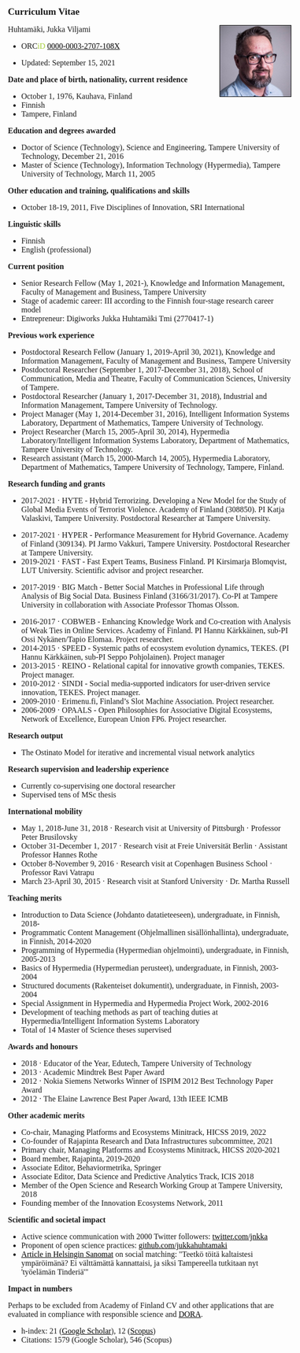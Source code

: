 <!--
---
geometry: margin=2cm
---	
-->

<style type="text/css">
	@page {
	
		size: A4;
	  margin: 20mm;   /* play with these two to set it to your liking */
	}
	
 	body { 
 		// margin: 0; 
		font-size: 12pt;
		font-family: Times New Roman, serif;
	}
	
	h2 {
		font-size: 120%;
		// margin: 1;
	}
	li {
		// font-size: 9pt;
	}
	a {
		color: black;
	}


	p {
	  // padding: 0;
	  // margin: 0;
	  // line-height: 60%;
	}
</style>

<!-- You may have to export to PDF to get rid of the huge marginal at the top of page #1. --> 

## Curriculum Vitae ##

<div style="float: right; border: 1px solid black;  width: 25%"><img align="right" src="jukkahuhtamaki-picture-by-jonne-renvall.jpg"/></div>

<!--**Full name and date**
-->

Huhtamäki, Jukka Viljami

* ORC<span style="color: #a6ce39">iD</span> [0000-0003-2707-108X](https://orcid.org/0000-0003-2707-108X)
<!--* Male -->
* Updated: September 15, 2021

**Date and place of birth, nationality, current residence**

* October 1, 1976, Kauhava, Finland
* Finnish
* Tampere, Finland

**Education and degrees awarded**

* Doctor of Science (Technology), Science and Engineering, Tampere University of Technology, December 21, 2016
* Master of Science (Technology), Information Technology (Hypermedia), Tampere University of Technology, March 11, 2005


**Other education and training, qualifications and skills**

* October 18-19, 2011, Five Disciplines of Innovation, SRI International

<!-- other studies aiming at a degree, qualifications or supplementary education and training: name of educational or training programme, extent of education and training, organiser, start and completion (estimated) date of education or training
other skills -->

**Linguistic skills**

* Finnish
* English (professional)

**Current position**

* Senior Research Fellow (May 1, 2021-), Knowledge and Information Management, Faculty of Management and Business, Tampere University
* Stage of academic career: III according to the Finnish four-stage research career model
* Entrepreneur: Digiworks Jukka Huhtamäki Tmi (2770417-1)
<!-- https://tietopalvelu.ytj.fi/yritystiedot.aspx?yavain=2632417&tarkiste=DA9769530B0B837779FF656156191C04D5DE41F1 -->

**Previous work experience**

* Postdoctoral Research Fellow (January 1, 2019-April 30, 2021), Knowledge and Information Management, Faculty of Management and Business, Tampere University
* Postdoctoral Researcher (September 1, 2017-December 31, 2018), School of Communication, Media and Theatre, Faculty of Communication Sciences, University of Tampere.
* Postdoctoral Researcher (January 1, 2017-December 31, 2018), Industrial and Information Management, Tampere University of Technology.
* Project Manager (May 1, 2014-December 31, 2016), Intelligent Information Systems Laboratory, Department of Mathematics, Tampere University of Technology.
* Project Researcher (March 15, 2005-April 30, 2014), Hypermedia Laboratory/Intelligent Information Systems Laboratory, Department of Mathematics, Tampere University of Technology.
* Research assistant (March 15, 2000-March 14, 2005), Hypermedia Laboratory, Department of Mathematics, Tampere University of Technology, Tampere, Finland.

**Research funding and grants** 

<!--
Hyper: 1.9.2017–31.8.2021
-->
* 2017-2021 · HYTE - Hybrid Terrorizing. Developing a New Model for the Study of Global Media Events of Terrorist Violence. Academy of Finland (308850). PI Katja Valaskivi, Tampere University. Postdoctoral Researcher at Tampere University.
<!-- 01.09.2017 - 31.08.2021 -->
<!-- 480 000 EUR -->
* 2017-2021 · HYPER - Performance Measurement for Hybrid Governance. Academy of Finland (309134). PI Jarmo Vakkuri, Tampere University. Postdoctoral Researcher at Tampere University.
* 2019-2021 · FAST - Fast Expert Teams, Business Finland. PI Kirsimarja Blomqvist, LUT University. Scientific advisor and project researcher.
<!-- 1.9.2017-30.11.2019 -->
<!--  300 000 EUR -->
* 2017-2019 · BIG Match - Better Social Matches in Professional Life through Analysis of Big Social Data. Business Finland (3166/31/2017). Co-PI at Tampere University in collaboration with Associate Professor Thomas Olsson.
<!-- 01.09.2017 - 31.08.2021 -->
<!-- 309 180 EUR -->
* 2016-2017 · COBWEB - Enhancing Knowledge Work and Co-creation with Analysis of Weak Ties in Online Services. Academy of Finland. PI Hannu Kärkkäinen, sub-PI Ossi Nykänen/Tapio Elomaa. Project researcher.
* 2014-2015 · SPEED - Systemic paths of ecosystem evolution dynamics, TEKES. (PI Hannu Kärkkäinen, sub-PI Seppo Pohjolainen). Project manager
* 2013-2015 · REINO - Relational capital for innovative growth companies, TEKES. Project manager.
* 2010-2012 · SINDI - Social media-supported indicators for user-driven service innovation, TEKES. Project manager.
* 2009-2010 · Erimenu.fi, Finland’s Slot Machine Association. Project researcher.
*	2006-2009 · OPAALS - Open Philosophies for Associative Digital Ecosystems, Network of Excellence, European Union FP6. Project researcher.

**Research output**
<!--
* Methods, software, infrastructures, materials, guides and tools developed
* Patents and inventions
* Most significant artistic works and processes
--> 

* The Ostinato Model for iterative and incremental visual network analytics


**Research supervision and leadership experience**

* Currently co-supervising one doctoral researcher
* Supervised tens of MSc thesis

**International mobility**

* May 1, 2018-June 31, 2018 · Research visit at University of Pittsburgh · Professor Peter Brusilovsky
* October 31-December 1, 2017 · Research visit at Freie Universität Berlin · Assistant Professor Hannes Rothe
* October 8-November 9, 2016 · Research visit at Copenhagen Business School · Professor Ravi Vatrapu
* March 23-April 30, 2015 · Research visit at Stanford University · Dr. Martha Russell

**Teaching merits**

* Introduction to Data Science (Johdanto datatieteeseen), undergraduate, in Finnish, 2018-
* Programmatic Content Management (Ohjelmallinen sisällönhallinta), undergraduate, in Finnish, 2014-2020
* Programming of Hypermedia (Hypermedian ohjelmointi), undergraduate, in Finnish, 2005-2013
* Basics of Hypermedia (Hypermedian perusteet), undergraduate, in Finnish, 2003-2004
* Structured documents (Rakenteiset dokumentit), undergraduate, in Finnish, 2003-2004
* Special Assignment in Hypermedia and Hypermedia Project Work, 2002-2016
* Development of teaching methods as part of teaching duties at Hypermedia/Intelligent Information Systems Laboratory
* Total of 14 Master of Science theses supervised

**Awards and honours**

* 2018 · Educator of the Year, Edutech, Tampere University of Technology
* 2013 · Academic Mindtrek Best Paper Award
* 2012 · Nokia Siemens Networks Winner of ISPIM 2012 Best Technology Paper Award
* 2012 · The Elaine Lawrence Best Paper Award, 13th IEEE ICMB

**Other academic merits**

* Co-chair, Managing Platforms and Ecosystems Minitrack, HICSS 2019, 2022
* Co-founder of Rajapinta Research and Data Infrastructures subcommittee, 2021
* Primary chair, Managing Platforms and Ecosystems Minitrack, HICSS 2020-2021
* Board member, Rajapinta, 2019-2020
* Associate Editor, Behaviormetrika, Springer
* Associate Editor, Data Science and Predictive Analytics Track, ICIS 2018
* Member of the Open Science and Research Working Group at Tampere University, 2018
* Founding member of the Innovation Ecosystems Network, 2011

<!-- positions as editor-in-chief, editor, or member of editorial boards of scientific and scholarly journals and publication series
referee for scientific and scholarly journals
administrative responsibilities at higher education institutions or at research organisations, responsibilities in the higher education community
invited keynote lectures abroad -->

**Scientific and societal impact**

* Active science communication with 2000 Twitter followers: [twitter.com/jnkka](https://twitter.com/jnkka) 
* Proponent of open science practices: [github.com/jukkahuhtamaki](https://github.com/jukkahuhtamaki)
* [Article in Helsingin Sanomat](https://www.hs.fi/ura/art-2000006002983.html) on social matching: "Teetkö töitä kaltaistesi ympäröimänä? Ei välttämättä kannattaisi, ja siksi Tampereella tutkitaan nyt 'työelämän Tinderiä'" 

**Impact in numbers**

Perhaps to be excluded from Academy of Finland CV and other applications that are evaluated in compliance with responsible science and [DORA](https://sfdora.org/read/). 
 
* h-index: 21 ([Google Scholar](https://scholar.google.fi/citations?user=ZWiTwHQAAAAJ&hl=fi&oi=ao])), 12 ([Scopus](https://www.scopus.com/authid/detail.uri?authorId=35484079200))
* Citations: 1579 (Google Scholar), 546 (Scopus)

<!--
* Promoting open science and research, for example the production and responsible distribution of research material and datasets
* Utilising research outputs (own and those of others)
* Promoting responsible conduct of research, for example by acting as a research integrity adviser
* Developing responsible research and innovation activities
* Key positions of trust, expert positions and assignments
* Merits in science communication and appearing as an expert in the media
--> 


